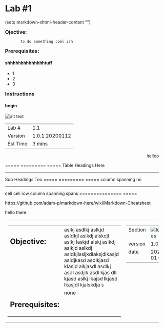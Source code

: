 <dl>
<style>
.tab {border-collapse:collapse;}
.tab .first {border-bottom:1px solid #EEE;}
.tab .second {border-top:1px solid #CCC;box-shadow: inset 0 1px 0 #CCC;}​
</style>
</dl>
      
Lab #1
==========

(setq markdown-xhtml-header-content
      "<style type='text/css'>
a { text-decoration: none; }
a:hover { text-decoration: underline; }
</style>")

<dl>
  <head>
  <style>
  h3 { margin: 0; }
  </style>
  </head>
</dl>

### Ojective: <br> 
           to do something cool ish

### Prerequisites:
#### shhhhhhhhhhhhhhtuff
 - 1
 - 2
 - 3

### Instructions
#### begin


![alt text](https://github.com/adobe/AEP-Hands-on-Labs/blob/master/assets/images/left_hand_nav_menu_identities.png?raw=true "Identities")


|   |   |
| --- | --- |
| Lab #         | 1.1            | 
| Version       | 1.0.1.20200112 | 
| Est Time      | 3 mins         | 

<dl>
  <div align="right">      
     helloo
  </div>
</dl>

===== ========= =====
Table Headings  Here
--------------- -----
Sub   Headings  Too
===== ========= =====
column spanning no
--------------- -----
cell  cell      row
column spanning spans
=============== =====


<table style="border-collapse: collapse; border: none;" class="tab" cellspacing="0" cellpadding="0">

<tr style="border: none;">

<div align="left">
<td width="600" style="border: none;">
<table>
<tbody valign="top">
<tr width="500"><td><h2>Objective:</h2></td>
<td>aslkj asdlkj aslkjd asldkjl aslkdj alskdjl aslkj laskjd alskj aslkdj aslkjd aslkdj asldkjlasljkdlaksjdlkasjd asldjkasd asdlkjasd klasjd alkjasdl asdlkj asdl asdjlk asdl kjas dlll kjasd  aslkj  lkajsd lkjasd  lkasjdl kjalskdja s</td>
</tr>
<tr width="500"><td><h2>Prerequisites:</h2></td>
<td>none</td>
</tr>
</tbody>
</table>
</td>
</div>

<div align="right">
<td style="border: none;" valign="top">

<table>
<tbody valign="top">
      <tr>
            <td>Section</td>
            <td><img src="https://github.com/adobe/AEP-Hands-on-Labs/blob/master/assets/images/left_hand_nav_menu_identities.png?raw=true" alt="Identities"></td>
      </tr>
      <tr>
            <td>version</td>
            <td>1.0.1</td>
      </tr>
      <tr>
            <td>date</td>
            <td>2020-01-06</td>
      </tr>
</tbody>
</table>
</td>
</div>



https://github.com/adam-p/markdown-here/wiki/Markdown-Cheatsheet

hello there
